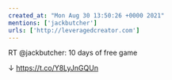 ```yaml
---
created_at: "Mon Aug 30 13:50:26 +0000 2021"
mentions: ['jackbutcher']
urls: ['http://leveragedcreator.com']
---
```


RT @jackbutcher: 10 days of free game

↓
https://t.co/Y8LyJnGQUn
